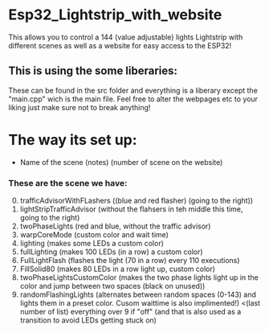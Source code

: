 # Esp32_Lightstrip_with_website
 This allows you to control a 144 (value adjustable) lights Lightstrip with different scenes as well as a website for easy access to the ESP32!


## This is using the some liberaries:
These can be found in the src folder and everything is a liberary except the "main.cpp" wich is the main file. 
Feel free to alter the webpages etc to your liking just make sure not to break anything!

# The way its set up:
- Name of the scene (notes) (number of scene on the website)

###  These are the scene we have:
0. trafficAdvisorWithFLashers ((blue and red flasher) (going to the right)) 
1. lightStripTrafficAdvisor (without the flahsers in teh middle this time, going to the right) 
2. twoPhaseLights (red and blue, without the traffic advisor) 
3. warpCoreMode (custom color and wait time) 
4. lighting (makes some LEDs a custom color) 
5. fullLighting (makes 100 LEDs (in a row) a custom color) 
6. FullLightFlash (flashes the light (70 in a row) every 110 executions) 
7. FillSolid80 (makes 80 LEDs in a row light up, custom color) 
8. twoPhaseLightsCustomColor (makes the two phase lights light up in the color and jump between two spaces (black on unused)) 
9. randomFlashingLights (alternates between random spaces (0-143) and lights them in a preset color. Cusom waittime is also implimented!)
<(last number of list) everything over 9 if "off" (and that is also used as a transition to avoid LEDs getting stuck on)
